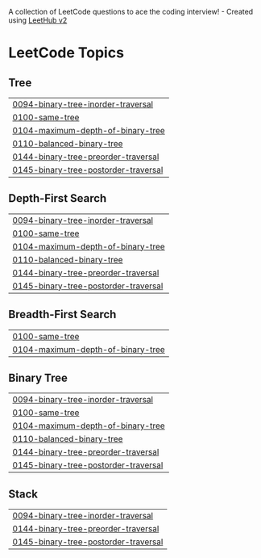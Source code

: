 A collection of LeetCode questions to ace the coding interview! - Created using [LeetHub v2](https://github.com/arunbhardwaj/LeetHub-2.0)
<!---LeetCode Topics Start-->
# LeetCode Topics
## Tree
|  |
| ------- |
| [0094-binary-tree-inorder-traversal](https://github.com/Manmoksh/Practice-GFG/tree/master/0094-binary-tree-inorder-traversal) |
| [0100-same-tree](https://github.com/Manmoksh/Practice-GFG/tree/master/0100-same-tree) |
| [0104-maximum-depth-of-binary-tree](https://github.com/Manmoksh/Practice-GFG/tree/master/0104-maximum-depth-of-binary-tree) |
| [0110-balanced-binary-tree](https://github.com/Manmoksh/Practice-GFG/tree/master/0110-balanced-binary-tree) |
| [0144-binary-tree-preorder-traversal](https://github.com/Manmoksh/Practice-GFG/tree/master/0144-binary-tree-preorder-traversal) |
| [0145-binary-tree-postorder-traversal](https://github.com/Manmoksh/Practice-GFG/tree/master/0145-binary-tree-postorder-traversal) |
## Depth-First Search
|  |
| ------- |
| [0094-binary-tree-inorder-traversal](https://github.com/Manmoksh/Practice-GFG/tree/master/0094-binary-tree-inorder-traversal) |
| [0100-same-tree](https://github.com/Manmoksh/Practice-GFG/tree/master/0100-same-tree) |
| [0104-maximum-depth-of-binary-tree](https://github.com/Manmoksh/Practice-GFG/tree/master/0104-maximum-depth-of-binary-tree) |
| [0110-balanced-binary-tree](https://github.com/Manmoksh/Practice-GFG/tree/master/0110-balanced-binary-tree) |
| [0144-binary-tree-preorder-traversal](https://github.com/Manmoksh/Practice-GFG/tree/master/0144-binary-tree-preorder-traversal) |
| [0145-binary-tree-postorder-traversal](https://github.com/Manmoksh/Practice-GFG/tree/master/0145-binary-tree-postorder-traversal) |
## Breadth-First Search
|  |
| ------- |
| [0100-same-tree](https://github.com/Manmoksh/Practice-GFG/tree/master/0100-same-tree) |
| [0104-maximum-depth-of-binary-tree](https://github.com/Manmoksh/Practice-GFG/tree/master/0104-maximum-depth-of-binary-tree) |
## Binary Tree
|  |
| ------- |
| [0094-binary-tree-inorder-traversal](https://github.com/Manmoksh/Practice-GFG/tree/master/0094-binary-tree-inorder-traversal) |
| [0100-same-tree](https://github.com/Manmoksh/Practice-GFG/tree/master/0100-same-tree) |
| [0104-maximum-depth-of-binary-tree](https://github.com/Manmoksh/Practice-GFG/tree/master/0104-maximum-depth-of-binary-tree) |
| [0110-balanced-binary-tree](https://github.com/Manmoksh/Practice-GFG/tree/master/0110-balanced-binary-tree) |
| [0144-binary-tree-preorder-traversal](https://github.com/Manmoksh/Practice-GFG/tree/master/0144-binary-tree-preorder-traversal) |
| [0145-binary-tree-postorder-traversal](https://github.com/Manmoksh/Practice-GFG/tree/master/0145-binary-tree-postorder-traversal) |
## Stack
|  |
| ------- |
| [0094-binary-tree-inorder-traversal](https://github.com/Manmoksh/Practice-GFG/tree/master/0094-binary-tree-inorder-traversal) |
| [0144-binary-tree-preorder-traversal](https://github.com/Manmoksh/Practice-GFG/tree/master/0144-binary-tree-preorder-traversal) |
| [0145-binary-tree-postorder-traversal](https://github.com/Manmoksh/Practice-GFG/tree/master/0145-binary-tree-postorder-traversal) |
<!---LeetCode Topics End-->